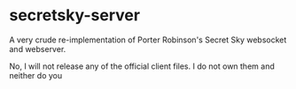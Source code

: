 # secretsky-server
A very crude re-implementation of Porter Robinson's Secret Sky websocket and webserver.

No, I will not release any of the official client files. I do not own them and neither do you
